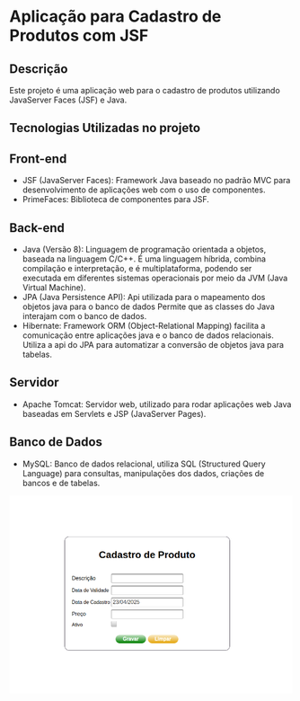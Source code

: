 # Aplicação para Cadastro de Produtos com JSF

## Descrição
Este projeto é uma aplicação web para o cadastro de produtos utilizando JavaServer Faces (JSF) e Java.

## Tecnologias Utilizadas no projeto

## Front-end
- JSF (JavaServer Faces): Framework Java baseado no padrão MVC para desenvolvimento de aplicações web com o uso de componentes. 
- PrimeFaces: Biblioteca de componentes para JSF.
  
## Back-end
- Java (Versão 8): Linguagem de programação orientada a objetos, baseada na linguagem C/C++. É uma linguagem híbrida, combina compilação e interpretação, e é multiplataforma, podendo ser executada em diferentes sistemas operacionais por meio da JVM (Java Virtual Machine).
- JPA (Java Persistence API): Api utilizada para o mapeamento dos objetos java para o banco de dados Permite que as classes do Java interajam com o banco de dados.
- Hibernate: Framework ORM (Object-Relational Mapping) facilita a comunicação entre aplicações java e  o banco de dados relacionais. Utiliza a api do JPA para automatizar a conversão de objetos java para tabelas.

## Servidor
- Apache Tomcat: Servidor web, utilizado para rodar aplicações web Java baseadas em Servlets e JSP (JavaServer Pages).
  
## Banco de Dados
- MySQL: Banco de dados relacional, utiliza SQL (Structured Query Language) para consultas, manipulações dos dados, criações de bancos e de tabelas.

<p align="center">
  <img src="imageEstoque.png" width="700"/>
</p>
